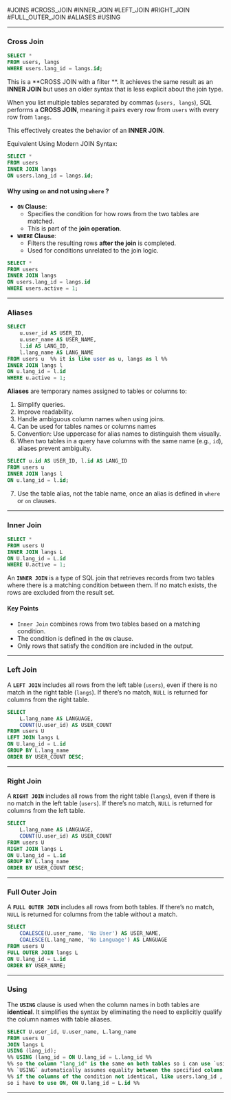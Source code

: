 #JOINS #CROSS_JOIN #INNER_JOIN #LEFT_JOIN #RIGHT_JOIN #FULL_OUTER_JOIN #ALIASES #USING
- - -

### Cross Join

```sql
SELECT * 
FROM users, langs 
WHERE users.lang_id = langs.id;
```

This is a **CROSS JOIN with a filter **. It achieves the same result as an **INNER JOIN** but uses an older syntax that is less explicit about the join type.

When you list multiple tables separated by commas (`users, langs`), SQL performs a **CROSS JOIN**, meaning it pairs every row from `users` with every row from `langs`.

This effectively creates the behavior of an **INNER JOIN**.

Equivalent Using Modern JOIN Syntax:

```sql
SELECT * 
FROM users 
INNER JOIN langs 
ON users.lang_id = langs.id;
```

#### Why using `on` and not using `where` ?

- **`ON` Clause**:
    - Specifies the condition for how rows from the two tables are matched.
    - This is part of the **join operation**.
- **`WHERE` Clause**:
    - Filters the resulting rows **after the join** is completed.
    - Used for conditions unrelated to the join logic.
      
```sql
SELECT * 
FROM users 
INNER JOIN langs 
ON users.lang_id = langs.id
WHERE users.active = 1;
```

---

### Aliases

```sql
SELECT 
    u.user_id AS USER_ID, 
    u.user_name AS USER_NAME, 
    l.id AS LANG_ID, 
    l.lang_name AS LANG_NAME 
FROM users u  %% it is like user as u, langs as l %%
INNER JOIN langs l 
ON u.lang_id = l.id 
WHERE u.active = 1;
```

**Aliases** are temporary names assigned to tables or columns to:

1. Simplify queries.
2. Improve readability.
3. Handle ambiguous column names when using joins.
4. Can be used for tables names or columns names
5. Convention: Use uppercase for alias names to distinguish them visually.
6. When two tables in a query have columns with the same name (e.g., `id`), aliases prevent ambiguity.
	
```sql
SELECT u.id AS USER_ID, l.id AS LANG_ID 
FROM users u 
INNER JOIN langs l 
ON u.lang_id = l.id;
```

7. Use the table alias, not the table name, once an alias is defined in `where` or `on` clauses.

- - -

### Inner Join

```sql
SELECT * 
FROM users U 
INNER JOIN langs L 
ON U.lang_id = L.id 
WHERE U.active = 1;
```

An **`INNER JOIN`** is a type of SQL join that retrieves records from two tables where there is a matching condition between them. If no match exists, the rows are excluded from the result set.

#### Key Points

- `Inner Join` combines rows from two tables based on a matching condition.
- The condition is defined in the `ON` clause.
- Only rows that satisfy the condition are included in the output.

---

### Left Join

A **`LEFT JOIN`** includes all rows from the left table (`users`), even if there is no match in the right table (`langs`). If there’s no match, `NULL` is returned for columns from the right table.

```sql
SELECT 
    L.lang_name AS LANGUAGE, 
    COUNT(U.user_id) AS USER_COUNT
FROM users U
LEFT JOIN langs L
ON U.lang_id = L.id
GROUP BY L.lang_name
ORDER BY USER_COUNT DESC;
```

---

### Right Join

A **`RIGHT JOIN`** includes all rows from the right table (`langs`), even if there is no match in the left table (`users`). If there’s no match, `NULL` is returned for columns from the left table.

```sql
SELECT 
    L.lang_name AS LANGUAGE, 
    COUNT(U.user_id) AS USER_COUNT
FROM users U
RIGHT JOIN langs L
ON U.lang_id = L.id
GROUP BY L.lang_name
ORDER BY USER_COUNT DESC;
```

---

### Full Outer Join

A **`FULL OUTER JOIN`** includes all rows from both tables. If there’s no match, `NULL` is returned for columns from the table without a match.

```sql
SELECT 
    COALESCE(U.user_name, 'No User') AS USER_NAME, 
    COALESCE(L.lang_name, 'No Language') AS LANGUAGE
FROM users U
FULL OUTER JOIN langs L
ON U.lang_id = L.id
ORDER BY USER_NAME;
```

---

### Using

The **`USING`** clause is used when the column names in both tables are **identical**. It simplifies the syntax by eliminating the need to explicitly qualify the column names with table aliases.

```sql
SELECT U.user_id, U.user_name, L.lang_name
FROM users U
JOIN langs L
USING (lang_id);
%% USING (lang_id = ON U.lang_id = L.lang_id %%
%% so the column "lang_id" is the same on both tables so i can use `using` without the table aliases "U, L" %%
%% `USING` automatically assumes equality between the specified column in both tables (`lang_id` in this case). %%
%% if the columns of the condition not identical, like users.lang_id , langs.id
so i have to use ON, ON U.lang_id = L.id %% 
```

---
